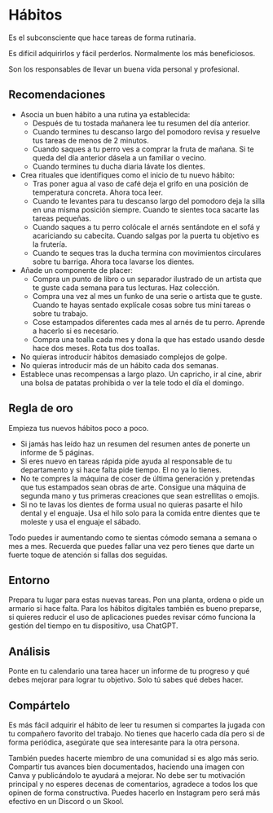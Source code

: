# Hábitos

Es el subconsciente que hace tareas de forma rutinaria.

Es difícil adquirirlos y fácil perderlos. Normalmente los más beneficiosos.

Son los responsables de llevar un buena vida personal y profesional.

## Recomendaciones

* Asocia un buen hábito a una rutina ya establecida:
  * Después de tu tostada mañanera lee tu resumen del día anterior.
  * Cuando termines tu descanso largo del pomodoro revisa y resuelve tus tareas de menos de 2 minutos.
  * Cuando saques a tu perro ves a comprar la fruta de mañana. Si te queda del día anterior dásela a un familiar o vecino.
  * Cuando termines tu ducha diaria lávate los dientes.
* Crea rituales que identifiques como el inicio de tu nuevo hábito:
  * Tras poner agua al vaso de café deja el grifo en una posición de temperatura concreta. Ahora toca leer.
  * Cuando te levantes para tu descanso largo del pomodoro deja la silla en una misma posición siempre. Cuando te sientes toca sacarte las tareas pequeñas.
  * Cuando saques a tu perro colócale el arnés sentándote en el sofá y acariciando su cabecita. Cuando salgas por la puerta tu objetivo es la frutería.
  * Cuando te seques tras la ducha termina con movimientos circulares sobre tu barriga. Ahora toca lavarse los dientes.
* Añade un componente de placer:
  * Compra un punto de libro o un separador ilustrado de un artista que te guste cada semana para tus lecturas. Haz colección.
  * Compra una vez al mes un funko de una serie o artista que te guste. Cuando te hayas sentado explícale cosas sobre tus mini tareas o sobre tu trabajo.
  * Cose estampados diferentes cada mes al arnés de tu perro. Aprende a hacerlo si es necesario.
  * Compra una toalla cada mes y dona la que has estado usando desde hace dos meses. Rota tus dos toallas.
* No quieras introducir hábitos demasiado complejos de golpe.
* No quieras introducir más de un hábito cada dos semanas.
* Establece unas recompensas a largo plazo. Un capricho, ir al cine, abrir una bolsa de patatas prohibida o ver la tele todo el día el domingo.

## Regla de oro

Empieza tus nuevos hábitos poco a poco.
* Si jamás has leído haz un resumen del resumen antes de ponerte un informe de 5 páginas.
* Si eres nuevo en tareas rápida pide ayuda al responsable de tu departamento y si hace falta pide tiempo. El no ya lo tienes.
* No te compres la máquina de coser de última generación y pretendas que tus estampados sean obras de arte. Consigue una máquina de segunda mano y tus primeras creaciones que sean estrellitas o emojis.
* Si no te lavas los dientes de forma usual no quieras pasarte el hilo dental y el enguaje. Usa el hilo solo para la comida entre dientes que te moleste y usa el enguaje el sábado.

Todo puedes ir aumentando como te sientas cómodo semana a semana o mes a mes. Recuerda que puedes fallar una vez pero tienes que darte un fuerte toque de atención si fallas dos seguidas.

## Entorno

Prepara tu lugar para estas nuevas tareas. Pon una planta, ordena o pide un armario si hace falta. Para los hábitos digitales también es bueno preparse, si quieres reducir el uso de aplicaciones puedes revisar cómo funciona la gestión del tiempo en tu dispositivo, usa ChatGPT.

## Análisis

Ponte en tu calendario una tarea hacer un informe de tu progreso y qué debes mejorar para lograr tu objetivo. Solo tú sabes qué debes hacer.

## Compártelo

Es más fácil adquirir el hábito de leer tu resumen si compartes la jugada con tu compañero favorito del trabajo. No tienes que hacerlo cada día pero si de forma periódica, asegúrate que sea interesante para la otra persona.

También puedes hacerte miembro de una comunidad si es algo más serio. Compartir tus avances bien documentados, haciendo una imagen con Canva y publicándolo te ayudará a mejorar. No debe ser tu motivación principal y no esperes decenas de comentarios, agradece a todos los que opinen de forma constructiva. Puedes hacerlo en Instagram pero será más efectivo en un Discord o un Skool.


